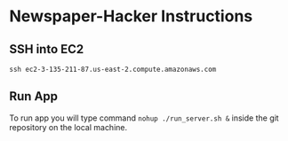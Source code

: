 # Newspaper-Hacker Instructions

## SSH into EC2
`ssh ec2-3-135-211-87.us-east-2.compute.amazonaws.com`

## Run App
To run app you will type command `nohup ./run_server.sh &` inside the git repository on the local machine.